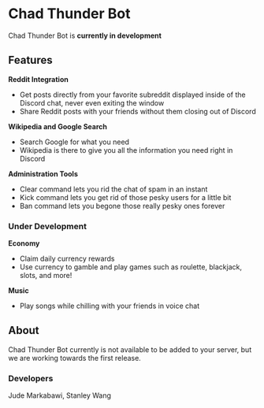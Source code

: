 # Chad Thunder Bot
Chad Thunder Bot is **currently in development**

## Features
**Reddit Integration**

* Get posts directly from your favorite subreddit displayed inside of the Discord chat, never even exiting the window
* Share Reddit posts with your friends without them closing out of Discord

**Wikipedia and Google Search** 
* Search Google for what you need
* Wikipedia is there to give you all the information you need right in Discord

**Administration Tools**
* Clear command lets you rid the chat of spam in an instant
* Kick command lets you get rid of those pesky users for a little bit
* Ban command lets you begone those really pesky ones forever

### Under Development
**Economy**
* Claim daily currency rewards
* Use currency to gamble and play games such as roulette, blackjack, slots, and more!

**Music**
* Play songs while chilling with your friends in voice chat


## About
Chad Thunder Bot currently is not available to be added to your server, but we are working towards the first release. 

### Developers
Jude Markabawi, Stanley Wang

